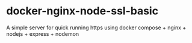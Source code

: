 # docker-nginx-node-ssl-basic
A simple server for quick running https using docker compose + nginx + nodejs + express + nodemon
